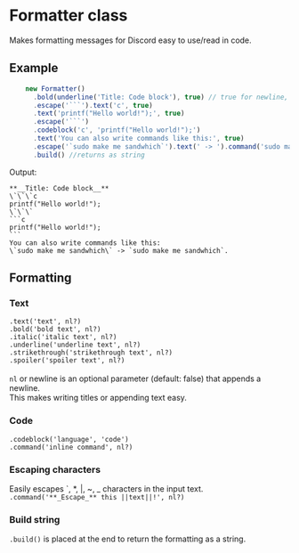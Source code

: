 # Formatter class
Makes formatting messages for Discord easy to use/read in code.

## Example
```ts
    new Formatter()
      .bold(underline('Title: Code block'), true) // true for newline, default false
      .escape('```').text('c', true)
      .text('printf("Hello world!");', true)
      .escape('```')
      .codeblock('c', 'printf("Hello world!");')
      .text('You can also write commands like this:', true)
      .escape('`sudo make me sandwhich`').text(' -> ').command('sudo make me sandwhich').text('.')
      .build() //returns as string
```
Output: 
````
**__Title: Code block__** 
\`\`\`c 
printf("Hello world!"); 
\`\`\`
```c
printf("Hello world!");
```
You can also write commands like this:
\`sudo make me sandwhich\` -> `sudo make me sandwhich`.
````

## Formatting
### Text
`.text('text', nl?)` \
`.bold('bold text', nl?)` \
`.italic('italic text', nl?)` \
`.underline('underline text', nl?)` \
`.strikethrough('strikethrough text', nl?)` \
`.spoiler('spoiler text', nl?)` \
\
`nl` or newline is an optional parameter (default: false) that appends a newline. \
This makes writing titles or appending text easy.

### Code
`.codeblock('language', 'code')` \
`.command('inline command', nl?)` 

### Escaping characters
Easily escapes \`, *, |, ~, _ characters in the input text. \
`.command('**_Escape_** this ||text||!', nl?)`

### Build string
`.build()` is placed at the end to return the formatting as a string.
